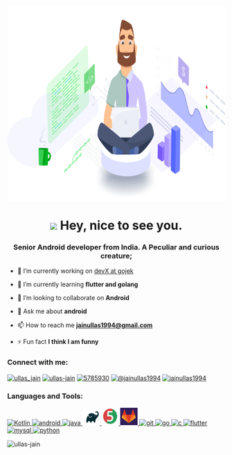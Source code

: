 <img align="center" height="450px" src="/src/cover.gif" />

<p><h1 align="center">
	<img src="https://emojis.slackmojis.com/emojis/images/1531849430/4246/blob-sunglasses.gif?1531849430" width="30"/> 
    Hey, nice to see you.
</h1><h3 align="center">Senior Android developer from India. A Peculiar and curious creature;</h3></p>

- 🔭 I’m currently working on [devX at gojek](https://www.gojek.io/)

- 🌱 I’m currently learning **flutter and golang**

- 👯 I’m looking to collaborate on **Android**

- 💬 Ask me about **android**

- 📫 How to reach me **jainullas1994@gmail.com**

- ⚡ Fun fact **I think I am funny**

<p align="left">
<h3 align="left">Connect with me:</h3>
<a href="https://twitter.com/ullas_jain" target="blank"><img align="center" src="https://cdn.jsdelivr.net/npm/simple-icons@3.0.1/icons/twitter.svg" alt="ullas_jain" height="30" width="40" /></a>
<a href="https://linkedin.com/in/ullas-jain" target="blank"><img align="center" src="https://cdn.jsdelivr.net/npm/simple-icons@3.0.1/icons/linkedin.svg" alt="ullas-jain" height="30" width="40" /></a>
<a href="https://stackoverflow.com/users/5785930" target="blank"><img align="center" src="https://cdn.jsdelivr.net/npm/simple-icons@3.0.1/icons/stackoverflow.svg" alt="5785930" height="30" width="40" /></a>
<a href="https://medium.com/@jainullas1994" target="blank"><img align="center" src="https://cdn.jsdelivr.net/npm/simple-icons@3.0.1/icons/medium.svg" alt="@jainullas1994" height="30" width="40" /></a>
<a href="https://codeforces.com/profile/jainullas1994" target="blank" title="Codeforces"><img align="center" src="https://cdn.jsdelivr.net/npm/simple-icons@3.0.1/icons/codeforces.svg" alt="jainullas1994" height="30" width="40" /></a>
</p>

<h3 align="left">Languages and Tools:</h3>
<p align="left">
	<a href="https://kotlinlang.org/" target="_blank" title="Kotlin">
		<img src="https://avatars2.githubusercontent.com/u/1446536?s=200&v=4" alt="Kotlin" width="40" height="40"/>
	</a>
	<a href="https://developer.android.com" target="_blank" title="Android">
		<img src="https://devicons.github.io/devicon/devicon.git/icons/android/android-original-wordmark.svg" alt="android" width="40" height="40"/>
	</a>
    <a href="https://www.java.com" target="_blank" title="Java">
		<img src="https://devicons.github.io/devicon/devicon.git/icons/java/java-original-wordmark.svg" alt="java" width="40" height="40"/>
	</a>
        <a href="https://gradle.org/" target="_blank" title="gradle">
		<img src="src/gradle.png" alt="gradle" width="40" height="40"/>
	</a>
	</a>
        <a href="https://junit.org/junit5/" target="_blank" title="Junit5">
		<img src="src/junit5.png" alt="junit5" width="40" height="40"/>
	</a>
    </a>
        <a href="https://about.gitlab.com/" target="_blank" title="Gitlab">
		<img src="src/gitlab.png" alt="gitlab" width="40" height="40"/>
	</a>
    <a href="https://git-scm.com/" target="_blank" title="git">
		<img src="https://www.vectorlogo.zone/logos/git-scm/git-scm-icon.svg" alt="git" width="40" height="40"/>
	</a>
	<a href="https://golang.org" target="_blank" title="golang">
		<img src="https://devicons.github.io/devicon/devicon.git/icons/go/go-original.svg" alt="go" width="40" height="40"/>
	</a>
	<a href="https://www.cprogramming.com/" target="_blank" title="C">
		<img src="https://devicons.github.io/devicon/devicon.git/icons/c/c-original.svg" alt="c" width="40" height="40"/>
	</a>
	<a href="https://flutter.dev" target="_blank" title="Flutter">
		<img src="https://www.vectorlogo.zone/logos/flutterio/flutterio-icon.svg" alt="flutter" width="40" height="40"/>
	</a>
	<a href="https://www.mysql.com/" target="_blank" title="mysql">
		<img src="https://devicons.github.io/devicon/devicon.git/icons/mysql/mysql-original-wordmark.svg" alt="mysql" width="40" height="40"/>
	</a>
	<a href="https://www.python.org" target="_blank" title="Python">
		<img src="https://devicons.github.io/devicon/devicon.git/icons/python/python-original.svg" alt="python" width="40" height="40"/>
	</a>
</p>

<p>
	<img align="center" src="https://github-readme-stats.vercel.app/api/top-langs/?username=ullas-jain&layout=compact" alt="ullas-jain" />
</p>

